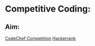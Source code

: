 # Competitive Coding:

## Aim:

[CodeChef Competition](https://www.codechef.com/AUG21)
[Hackerrank](https://www.hackerrank.com/)

